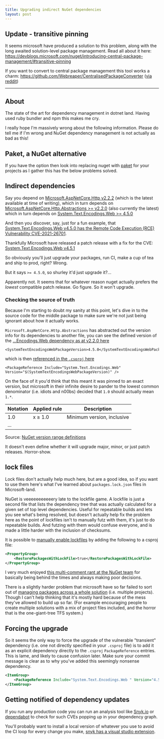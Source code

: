 ```yaml
---
title: Upgrading indirect NuGet dependencies
layout: post
---
```


## Update - transitive pinning

It seems microsoft have produced a solution to this problem, along with the long awaited solution-level package management. Read all about it here: <https://devblogs.microsoft.com/nuget/introducing-central-package-management/#transitive-pinning>

If you want to convert to central package management this tool works a charm: <https://github.com/Webreaper/CentralisedPackageConverter> ([via reddit](https://www.reddit.com/r/dotnet/comments/vnayh9/converting_a_large_project_to_central_package/))

---

## About

The state of the art for dependency management in dotnet land. Having used ruby bundler and npm this makes me cry.

I really hope I'm massively wrong about the following information. Please do tell me if I'm wrong and NuGet dependency management is not actually as bad as this!

## Paket, a NuGet alternative

If you have the option then look into replacing nuget with [paket](https://fsprojects.github.io/Paket/) for your projects as I gather this has the below problems solved.

## Indirect dependencies

Say you depend on [Microsoft.AspNetCore.Http v2.2.2](https://www.nuget.org/packages/Microsoft.AspNetCore.Http/2.2.2) (which is the latest available at time of writing), which in turn depends on [Microsoft.AspNetCore.Http.Abstractions >= v2.2.0](https://www.nuget.org/packages/Microsoft.AspNetCore.Http.Abstractions/2.2.0)  (also currently the latest) which in turn depends on [System.Text.Encodings.Web >= 4.5.0]()

And then you discover, say, just for a fun example, that [System.Text.Encodings.Web v4.5.0 has the Remote Code Execution (RCE) Vulnerability CVE-2021-26701](https://github.com/dotnet/announcements/issues/178).

Thankfully Microsoft have released a patch release with a fix for the CVE: [System.Text.Encodings.Web v4.5.1](https://www.nuget.org/packages/System.Text.Encodings.Web/4.5.1)

So obviously you'll just upgrade your packages, run CI, make a cup of tea and ship to prod, right? Wrong.

But it says `>= 4.5.0`, so shurley it'd just upgrade it?...

Apparently not. It seems that for whatever reason nuget actually prefers the *lowest* compatible patch release. Go figure. So it won't upgrade.

### Checking the source of truth

Because I'm starting to doubt my sanity at this point, let's dive in to the source code for the middle package to make sure we're not just being ignorant about how it actually works.

`Microsoft.AspNetCore.Http.Abstractions` has abstracted out the version info for its dependencies to another file, you can see the defined version of the [...Encodings.Web dependency as at v2.2.0 here](https://github.com/aspnet/HttpAbstractions/blob/release/2.2/build/dependencies.props#L24)

```
<SystemTextEncodingsWebPackageVersion>4.5.0</SystemTextEncodingsWebPackageVersion>
```

which is then [referenced in the `.csproj` here](https://github.com/aspnet/HttpAbstractions/blob/release/2.2/src/Microsoft.AspNetCore.Http.Abstractions/Microsoft.AspNetCore.Http.Abstractions.csproj#L23)

```
<PackageReference Include="System.Text.Encodings.Web" Version="$(SystemTextEncodingsWebPackageVersion)" />
```

On the face of it you'd think that this meant it was pinned to an exact version, but microsoft in their infinite desire to pander to the lowest common denominator (i.e. idiots and n00bs) decided that `1.0` should actually mean `1.*`.

| Notation | Applied rule | Description                |
|----------|--------------|----------------------------|
| 1.0      | x ≥ 1.0      | Minimum version, inclusive |
| ...      |              |                            |

Source: [NuGet version range definitions](https://docs.microsoft.com/en-us/nuget/concepts/package-versioning#version-ranges)

It doesn't even define whether it will upgrade major, minor, or just patch releases. Horror-show.

## lock files

Lock files don't actually help much here, but are a good idea, so if you want to use them here's what I've learned about `packages.lock.json` files in Microsoft-land.

NuGet is veeeeeeeeeeery late to the lockfile game. A lockfile is just a second file that lists the dependency tree that was actually calculated for a given set of top level dependencies. Useful for repeatable builds and lets you see what's being resolved, but doesn't actually help fix the problem here as the point of lockfiles isn't to manually futz with them, it's just to do repeatable builds. And futzing with them would confuse everyone, and is made a little harder with the inclusion of checksums.

It is possible to [manually enable lockfiles](https://devblogs.microsoft.com/nuget/enable-repeatable-package-restores-using-a-lock-file/) by adding the following to a csproj file:

```xml
<PropertyGroup>
    <RestorePackagesWithLockFile>true</RestorePackagesWithLockFile>
</PropertyGroup>
```

I very much enjoyed [this multi-comment rant at the NuGet team](https://github.com/NuGet/Home/issues/5602#issuecomment-450269920) for basically being behind the times and always making poor decisions.

There is a slightly harder problem that microsoft have so far failed to sort out of [managing packages across a whole solution](https://github.com/NuGet/Home/wiki/Centrally-managing-NuGet-package-versions) (i.e. multiple projects). Though I can't help thinking that it's mostly hard because of the mess they've allowed to build up so far. (For example encouraging people to create multiple solutions with a mix of project files included, and the horror that is the one-giant-tree TFS system.)

## Forcing the upgrade

So it seems the only way to force the upgrade of the vulnerable "transient" dependency (i.e. one not directly specified in your `.csproj` file) is to add it as an explicit dependency directly to the `.csproj` `PackageReference` entries. This is lame, and likely to cause confusion later. Make sure your commit message is clear as to why you've added this seemingly nonsense dependency.

```xml
<ItemGroup>
	<PackageReference Include="System.Text.Encodings.Web " Version="4.5.1"/>
</ItemGroup>
```

## Getting notified of dependency updates

If you run any production code you can run an analysis tool like [Snyk.io](https://snyk.io/) or [dependabot](https://github.com/dependabot) to check for such CVEs popping up in your dependency graph.

You'll probably want to install a local version of whatever you use to avoid the CI loop for every change you make, [snyk has a visual studio extension](https://marketplace.visualstudio.com/items?itemName=snyk-security.snyk-vulnerability-scanner).
